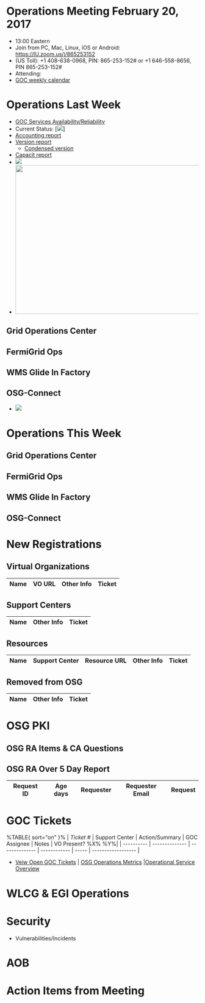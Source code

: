# Operations Meeting February 20, 2017
   * 13:00 Eastern 
   * Join from PC, Mac, Linux, iOS or Android: https://IU.zoom.us/j/865253152
   * (US Toll): +1 408-638-0968, PIN: 865-253-152# or +1 646-558-8656, PIN 865-253-152#
   * Attending: 
   * [GOC weekly calendar](http://www.google.com/calendar/embed?src=c1htpcfoe6btrtc7n3uddg8mvs%40group.calendar.google.com&ctz=America/New_York)

# Operations Last Week
   * [GOC Services Availability/Reliability](http://tinyurl.com/pre26vw)
   * Current Status: [<img src="http://steige.grid.iu.edu/steige/status_current.png">]
   * [Accounting report](http://reports.grid.iu.edu/reports/current.apel)
   * [Version report](http://reports.grid.iu.edu/reports/versiondump-latest.txt)
      * [Condensed version](http://reports.grid.iu.edu/reports/version_summary.txt)
   * [Capacit report](http://reports.grid.iu.edu/reports/capacitydump-latest.txt)
   * <img src="http://gratiaweb1.grid.iu.edu/gratiastatic/today/osg_wall_hours.png"/>
   * <img src="http://osg-flock.grid.iu.edu/monitoring/condor/condor_7day.png" width='630' height='390'  /><br>

## Grid Operations Center

## FermiGrid Ops

## WMS Glide In Factory

## OSG-Connect
   * <img src='http://osgconnect.net/accounting-summary/data/osg/daily_hours_by_project.png'>

# Operations This Week

## Grid Operations Center

## FermiGrid Ops

## WMS Glide In Factory

## OSG-Connect

# New Registrations

## Virtual Organizations
| Name | VO URL | Other Info | Ticket |
| ---- | ------ | ---------- | ------ |

## Support Centers
| Name | Other Info | Ticket |
| ---- | ---------- | ------ |

## Resources
| Name | Support Center | Resource URL | Other Info | Ticket |
| ---- | -------------- | ------------ | ---------- | ------ |

## Removed from OSG
| Name | Other Info | Ticket |
| ---- | ---------- | ------ |

# OSG PKI

## OSG RA Items & CA Questions

## OSG RA Over 5 Day Report
|Request ID	|Age days	|Requester	|Requester Email		|Request |
| --------- | ------- | --------- | ----------------- | ------ |

# GOC Tickets

%TABLE{ sort="on" }%
| *Ticket #* | Support Center | Action/Summary | GOC Assignee | Notes | VO Present? %X% %Y%|
| ---------- | -------------- | -------------- | ------------ | ----- | ------------------ |

   * [Veiw Open GOC Tickets](https://ticket.grid.iu.edu/goc/list/open) | [OSG Operations Metrics](https://twiki.grid.iu.edu/bin/view/Operations/TicketReports) |[Operational Service Overview](http://myosg.grid.iu.edu/miscstatus?count_sg_1&count_active=on&count_enabled=on&datasource=status)


# WLCG & EGI Operations

# Security
   * Vulnerabilities/Incidents

# AOB

# Action Items from Meeting
